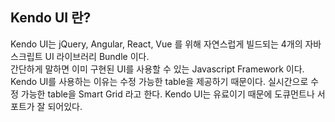 ## Kendo UI 란?
Kendo UI는 jQuery, Angular, React, Vue 를 위해 자연스럽게 빌드되는 4개의 자바스크립트 UI 라이브러리 Bundle 이다.  
간단하게 말하면 이미 구현된 UI를 사용할 수 있는 Javascript Framework 이다.  
Kendo UI를 사용하는 이유는 수정 가능한 table을 제공하기 때문이다. 실시간으로 수정 가능한 table을 Smart Grid 라고 한다.
Kendo UI는 유료이기 때문에 도큐먼트나 서포트가 잘 되어있다.
